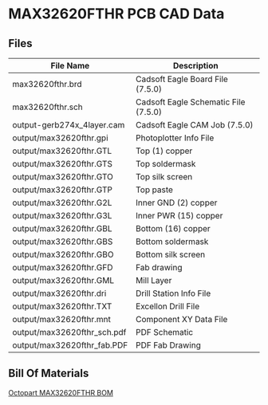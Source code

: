 # MAX32620FTHR PCB CAD Data

## Files
File Name | Description
--- | ---
max32620fthr.brd  | Cadsoft Eagle Board File (7.5.0)
max32620fthr.sch  | Cadsoft Eagle Schematic File (7.5.0)
output-gerb274x_4layer.cam  | Cadsoft Eagle CAM Job (7.5.0)
output/max32620fthr.gpi  | Photoplotter Info File
output/max32620fthr.GTL  | Top (1) copper
output/max32620fthr.GTS  | Top soldermask
output/max32620fthr.GTO  | Top silk screen
output/max32620fthr.GTP  | Top paste
output/max32620fthr.G2L  | Inner GND (2) copper
output/max32620fthr.G3L  | Inner PWR (15) copper
output/max32620fthr.GBL  | Bottom (16) copper
output/max32620fthr.GBS  | Bottom soldermask
output/max32620fthr.GBO  | Bottom silk screen
output/max32620fthr.GFD  | Fab drawing
output/max32620fthr.GML  | Mill Layer
output/max32620fthr.dri  | Drill Station Info File
output/max32620fthr.TXT  | Excellon Drill File
output/max32620fthr.mnt  | Component XY Data File
output/max32620fthr_sch.pdf  | PDF Schematic
output/max32620fthr_fab.PDF  | PDF Fab Drawing

## Bill Of Materials
[Octopart MAX32620FTHR BOM](https://octopart.com/bom-tool/neiQ2i4s)
